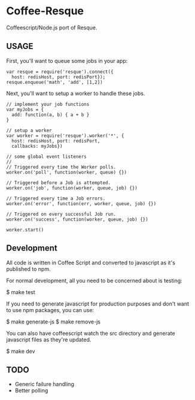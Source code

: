 # Coffee-Resque

Coffeescript/Node.js port of Resque.  

## USAGE

First, you'll want to queue some jobs in your app:

    var resque = require('resque').connect({
      host: redisHost, port: redisPort});
    resque.enqueue('math', 'add', [1,2])

Next, you'll want to setup a worker to handle these jobs.

    // implement your job functions
    var myJobs = {
      add: function(a, b) { a + b }
    }

    // setup a worker
    var worker = require('resque').worker('*', {
      host: redisHost, port: redisPort,
      callbacks: myJobs})

    // some global event listeners
    //
    // Triggered every time the Worker polls.
    worker.on('poll', function(worker, queue) {})

    // Triggered before a Job is attempted.
    worker.on('job', function(worker, queue, job) {})

    // Triggered every time a Job errors.
    worker.on('error', function(err, worker, queue, job) {})

    // Triggered on every successful Job run.
    worker.on('success', function(worker, queue, job) {})

    worker.start()

## Development

All code is written in Coffee Script and converted to javascript as it's 
published to npm.

For normal development, all you need to be concerned about is testing:

  $ make test

If you need to generate javascript for production purposes and don't want to use npm packages, you can use:

  $ make generate-js
  $ make remove-js

You can also have coffeescript watch the src directory and generate javascript files as they're updated.

  $ make dev

## TODO

* Generic failure handling
* Better polling